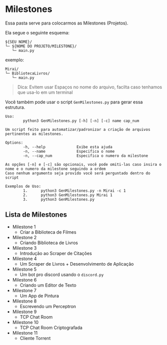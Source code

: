 # Milestones

Essa pasta serve para colocarmos as Milestones (Projetos).

Ela segue o seguinte esquema:

```
${SEU NOME}/
└─ ${NOME DO PROJETO/MILESTONE}/
   └─ main.py
```

exemplo:

```
Mirai/
└─ BibliotecaLivros/
   └─ main.py
```

> Dica: Evitem usar Espaços no nome do arquivo, facilta caso tenhamos que usa-lo em um terminal

Você também pode usar o script `GenMilestones.py` para gerar essa estrutura.

```
Uso:
        python3 GenMilestones.py [-h] [-n] [-c] name cap_num

Um script feito para automatizar/padronizar a criação de arquivos pertinentes as milestones.

Options:
        -h, --help              Exibe esta ajuda
        -n, --name              Especifica o nome
        -n, --cap_num           Especifica o numero da milestone

As opções [-n] e [-c] são opcionais, você pode omiti-las caso insira o nome e o numero da milestone seguindo a ordem
Caso nenhum argumento seja provido você será perguntado dentro do script

Exemplos de Uso:
        1.      python3 GenMilestones.py -n Mirai -c 1
        2.      python3 GenMilestones.py Mirai 1
        3.      python3 GenMilestones.py
```

## Lista de Milestones

- Milestone 1
  - Criar a Biblioteca de Filmes
- Milestone 2
  - Criando Biblioteca de Livros
- Milestone 3
  - Introdução ao Scraper de Citações
- Milestone 4
  - Um Scraper de Livros + Desenvolvimento de Aplicação
- Milestone 5
  - Um bot pro discord usando o `discord.py`
- Milestone 6
  - Criando um Editor de Texto
- Milestone 7
  - Um App de Pintura
- Milestone 8
  - Escrevendo um Perceptron
- Milestone 9
  - TCP Chat Room
- Milestone 10
  - TCP Chat Room Criptografada
- Milestone 11
  - Cliente Torrent
